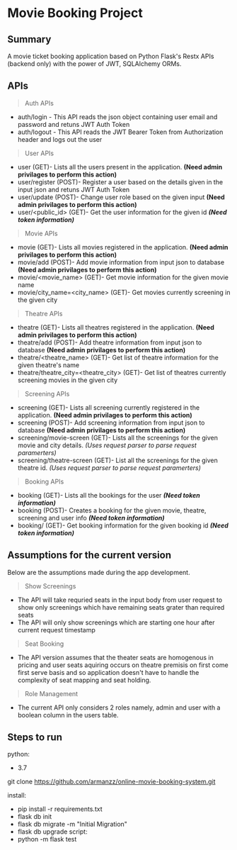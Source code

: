 # Movie Booking Project

## Summary
A movie ticket booking application based on Python Flask's Restx APIs (backend only) with the power of JWT, SQLAlchemy ORMs.
## APIs
> Auth APIs
  * auth/login - This API reads the json object containing user email and password and retuns JWT Auth Token
  * auth/logout - This API reads the JWT Bearer Token from Authorization header and logs out the user

> User APIs 
  * user (GET)- Lists all the users present in the application. **(Need admin privilages to perform this action)**
  * user/register (POST)- Register a user based on the details given in the input json and retuns JWT Auth Token
  * user/update (POST)- Change user role based on the given input **(Need admin privilages to perform this action)**
  * user/<public_id> (GET)- Get the user information for the given id   ***(Need token information)***

>  Movie APIs
  * movie (GET)- Lists all movies registered in the application. **(Need admin privilages to perform this action)**
  * movie/add (POST)- Add movie information from input json to database **(Need admin privilages to perform this action)**
  * movie/<movie_name> (GET)- Get movie information for the given movie name
  * movie/city_name=<city_name> (GET)- Get movies currently screening in the given city
 
> Theatre APIs
  * theatre (GET)- Lists all theatres registered in the application. **(Need admin privilages to perform this action)**
  * theatre/add (POST)- Add theatre information from input json to database **(Need admin privilages to perform this action)**
  * theatre/<theatre_name> (GET)- Get list of theatre information for the given theatre's name
  * theatre/theatre_city=<theatre_city> (GET)- Get list of theatres currently screening movies in the given city
  
> Screening APIs
  * screening (GET)- Lists all screening currently registered in the application.  **(Need admin privilages to perform this action)**
  * screening (POST)- Add screening information from input json to database **(Need admin privilages to perform this action)**
  * screening/movie-screen (GET)- Lists all the screenings for the given movie and city details. *(Uses request parser to parse request paramerters)*
  * screening/theatre-screen (GET)- List all the screenings for the given theatre id. *(Uses request parser to parse request paramerters)*
  
> Booking APIs
  * booking (GET)-  Lists all the bookings for the user    ***(Need token information)***
  * booking (POST)- Creates a booking for the given movie, theatre, screening and user info  ***(Need token information)***
  * booking/<booking-id> (GET)- Get booking information for the given booking id  ***(Need token information)***
  

  
## Assumptions for the current version
Below are the assumptions made during the app development.
> Show Screenings
  * The API will take requried seats in the input body from user request to show only screenings which have remaining seats grater than required seats
  * The API will only show screenings which are starting one hour after current request timestamp
> Seat Booking
  * The API version assumes that the theater seats are homogenous in pricing and user seats aquiring occurs on theatre premisis on first come first serve basis and so application doesn't have to handle the complexity of seat mapping and seat holding.
> Role Management
  * The current API only considers 2 roles namely, admin and user with a boolean column in the users table.

## Steps to run
python:
- 3.7

git clone https://github.com/armanzz/online-movie-booking-system.git


install:
- pip install -r requirements.txt
- flask db init
- flask db migrate -m "Initial Migration"
- flask db upgrade
script:
- python -m flask test

